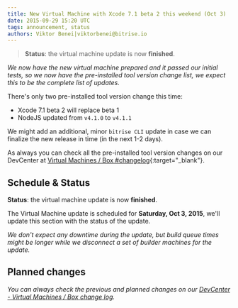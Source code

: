 ```yaml
---
title: New Virtual Machine with Xcode 7.1 beta 2 this weekend (Oct 3)
date: 2015-09-29 15:20 UTC
tags: announcement, status
authors: Viktor Benei|viktorbenei@bitrise.io
---
```


> **Status**: the virtual machine update is now **finished**.

*We now have the new virtual machine prepared and it
passed our initial tests, so we now have the pre-installed tool
version change list, we expect this to be the complete list of updates.*

There's only two pre-installed tool version change this time:

* Xcode 7.1 beta 2 will replace beta 1
* NodeJS updated from `v4.1.0` to `v4.1.1`

We might add an additional, minor `bitrise CLI` update in case
we can finalize the new release in time (in the next 1-2 days).

As always you can check all the pre-installed tool version
changes on our DevCenter at [Virtual Machines / Box #changelog](http://devcenter.bitrise.io/docs/vm-box-changelog){:target="_blank"}.


## Schedule & Status

**Status**: the virtual machine update is now **finished**.

The Virtual Machine update is scheduled for **Saturday, Oct 3, 2015**,
we'll update this section with the status of the update.

*We don't expect any downtime during the update, but build queue
times might be longer while we disconnect a set of
builder machines for the update.*


## Planned changes

*You can always check the previous and planned changes
on our [DevCenter - Virtual Machines / Box change log](http://devcenter.bitrise.io/docs/vm-box-changelog).*
